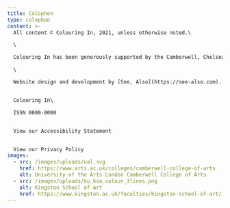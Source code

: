 ```yaml
---
title: Colophon
type: colophon
content: >-
  All content © Colouring In, 2021, unless otherwise noted.\

  \

  Colouring In has been generously supported by the Camberwell, Chelsea and Wimbledon Research Staff Fund, UAL. \

  \

  Website design and development by [See, Also](https://see-also.com).


  Colouring In\

  ISSN 0000-0000


  View our Accessibility Statement


  View our Privacy Policy
images:
  - src: /images/uploads/ual.svg
    href: https://www.arts.ac.uk/colleges/camberwell-college-of-arts
    alt: University of the Arts London Camberwell College of Arts
  - src: /images/uploads/ku_ksa_colour_3lines.png
    alt: Kingston School of Art
    href: https://www.kingston.ac.uk/faculties/kingston-school-of-art/
---
```


